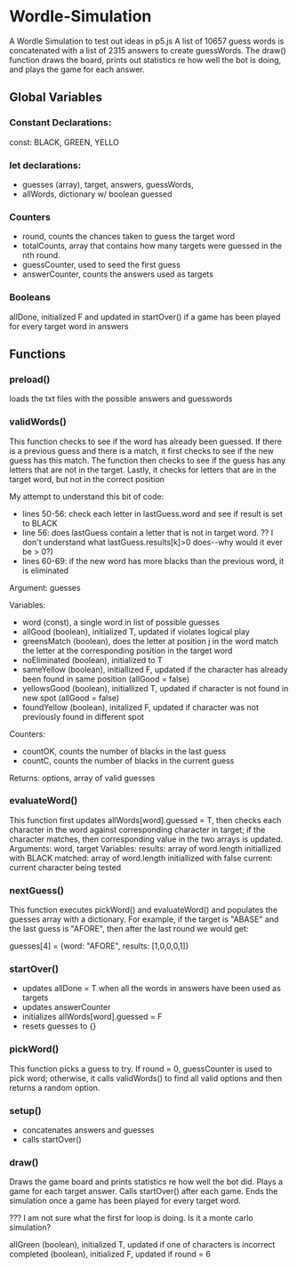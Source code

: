 # Wordle-Simulation
A Wordle Simulation to test out ideas in p5.js
A list of 10657 guess words is concatenated with a list of 2315 answers to create guessWords.  The draw() function draws the board, prints out statistics re how well the bot is doing, and plays the game for each answer.  

## Global Variables

### Constant Declarations:
const:  BLACK, GREEN, YELLO

### let declarations:
- guesses (array), target, answers, guessWords, 
- allWords, dictionary w/ boolean guessed

### Counters
- round, counts the chances taken to guess the target word
- totalCounts, array that contains how many targets were guessed in the nth round.
- guessCounter, used to seed the first guess
- answerCounter, counts the answers used as targets

### Booleans
allDone, initialized F and updated in startOver() if a game has been played for every target word in answers 

## Functions

### preload() 
loads the txt files with the possible answers and guesswords

### validWords()
This function checks to see if the word has already been guessed.  If there is a previous guess and there is a match, it first checks to see if the new guess has this match.  The function then checks to see if the guess has any letters that are not in the target.  Lastly, it checks for letters that are in the target word, but not in the correct position

My attempt to understand this bit of code:
- lines 50-56:  check each letter in lastGuess.word and see if result is set to BLACK
- line 56:  does lastGuess contain a letter that is not in target word.  ?? I don't understand what lastGuess.results[k]>0 does--why would it ever be > 0?)
- lines 60-69:  if the new word has more blacks than the previous word, it is eliminated

Argument: guesses

Variables: 

- word (const), a single word in list of possible guesses
- allGood (boolean),  initialized T, updated if violates logical play
- greensMatch (boolean),  does the letter at position j in the word match the letter at the corresponding position in the target word  
- noEliminated (boolean), initialized to T
- sameYellow (boolean), initiallized F, updated if the character has already been found in same position (allGood = false)
- yellowsGood (boolean), initiallized T, updated if character is not found in new spot (allGood = false)
- foundYellow (boolean), initalized F, updated if character was not previously found in different spot

Counters:

- countOK, counts the number of blacks in the last guess
- countC, counts the number of blacks in the current guess

Returns:  options, array of valid guesses

### evaluateWord()
This function first updates allWords[word].guessed = T, then checks each character in the word against corresponding character in target; if the character matches, then corresponding value in the two arrays is updated.
Arguments:
word, target
Variables:
results: array of word.length initiallized with BLACK
matched: array of word.length initiallized with false
current:  current character being tested

### nextGuess()
This function executes pickWord() and evaluateWord() and populates the guesses array with a dictionary. For example, if the target is "ABASE" and the last guess is "AFORE", then after the last round we would get:

guesses[4] = {word: "AFORE", results: [1,0,0,0,1]}


### startOver()
- updates allDone = T when all the words in answers have been used as targets
- updates answerCounter
- initializes allWords[word].guessed = F
- resets guesses to {} 

### pickWord()
This function picks a guess to try.  If round = 0, guessCounter is used to pick word; otherwise, it calls validWords() to find all valid options and then returns a random option.

### setup()
- concatenates answers and guesses
- calls startOver()

### draw()
Draws the game board and prints statistics re how well the bot did.  Plays a game for each target answer. 
Calls startOver() after each game. Ends the simulation once a game has been played for every target word.

??? I am not sure what the first for loop is doing. Is it a monte carlo simulation? 

allGreen (boolean), initialized T, updated if one of characters is incorrect
completed (boolean), initialized F, updated if round = 6